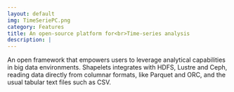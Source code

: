 ```yaml
---
layout: default
img: TimeSeriePC.png
category: Features
title: An open-source platform for<br>Time-series analysis
description: |
---
```

An open framework that empowers users to leverage analytical capabilities in big data environments. Shapelets integrates with HDFS, Lustre and Ceph, reading data directly from columnar formats, like Parquet and ORC, and the usual tabular text files such as CSV.
